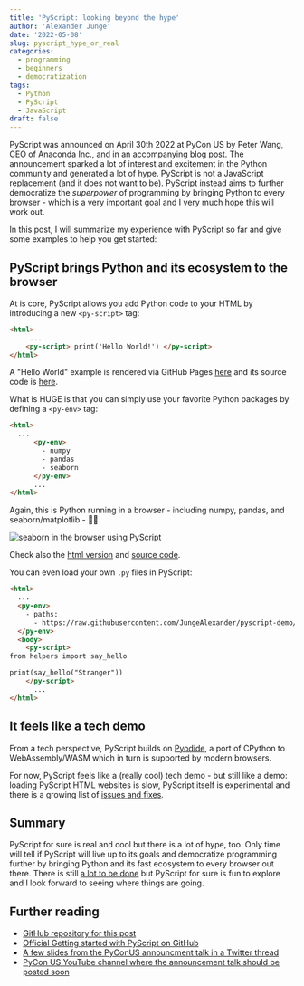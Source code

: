 ```yaml
---
title: 'PyScript: looking beyond the hype'
author: 'Alexander Junge'
date: '2022-05-08'
slug: pyscript_hype_or_real
categories:
  - programming
  - beginners
  - democratization
tags:
  - Python
  - PyScript
  - JavaScript
draft: false
---
```


PyScript was announced on April 30th 2022 at PyCon US by Peter Wang, CEO of Anaconda Inc., and in an accompanying [blog post](https://engineering.anaconda.com).
The announcement sparked a lot of interest and excitement in the Python community and generated a lot of hype.
PyScript is not a JavaScript replacement (and it does not want to be).
PyScript instead aims to further democratize the *superpower* of programming by bringing Python to every browser - which is a very important goal and I very much hope this will work out.

In this post, I will summarize my experience with PyScript so far and give some examples to help you get started:

## PyScript brings Python and its ecosystem to the browser

At is core, PyScript allows you add Python code to your HTML by introducing a new `<py-script>` tag:

```html
<html>
     ...
    <py-script> print('Hello World!') </py-script>
</html>
```

A "Hello World" example is rendered via GitHub Pages [here]( https://jungealexander.github.io/pyscript-demo/) and its source code is [here](https://github.com/JungeAlexander/pyscript-demo/blob/main/index.html).

What is HUGE is that you can simply use your favorite Python packages by defining a `<py-env>` tag:

```html
<html>
  ...
      <py-env>
        - numpy
        - pandas
        - seaborn
      </py-env>
      ...
</html>
```

Again, this is Python running in a browser - including numpy, pandas, and seaborn/matplotlib - 🤯🤯

![seaborn in the browser using PyScript](/posts/2022-05-08/seaborn_pyscript.png)

Check also the [html version](https://jungealexander.github.io/pyscript-demo/seaborn_pairplot.html) and [source code](https://github.com/JungeAlexander/pyscript-demo/blob/main/seaborn_pairplot.html).

You can even load your own `.py` files in PyScript:

```html
<html>
  ...
  <py-env>
    - paths:
      - https://raw.githubusercontent.com/JungeAlexander/pyscript-demo/main/helpers.py
  </py-env>
  <body>
    <py-script>
from helpers import say_hello

print(say_hello("Stranger")) 
    </py-script>
      ...
</html>
```

## It feels like a tech demo

From a tech perspective, PyScript builds on [Pyodide](https://pyodide.org/), a port of CPython to WebAssembly/WASM which in turn is supported by modern browsers.

For now, PyScript feels like a (really cool) tech demo - but still like a demo: loading PyScript HTML websites is slow, PyScript itself is experimental and there is a growing list of [issues and fixes](https://github.com/pyscript/pyscript/issues).

## Summary

PyScript for sure is real and cool but there is a lot of hype, too.
Only time will tell if PyScript will live up to its goals and
democratize programming further by bringing Python and its fast ecosystem to every browser out there.
There is still [a lot to be done](https://twitter.com/pwang/status/1521138505983959040) but PyScript for sure is fun to explore and I look
forward to seeing where things are going.

## Further reading

- [GitHub repository for this post](https://github.com/JungeAlexander/pyscript-demo)
- [Official Getting started with PyScript on GitHub](https://github.com/pyscript/pyscript/blob/main/GETTING-STARTED.md)
- [A few slides from the PyConUS announcment talk in a Twitter thread](https://twitter.com/pwang/status/1521137668003880961)
- [PyCon US YouTube channel where the announcement talk should be posted soon](https://www.youtube.com/channel/UCMjMBMGt0WJQLeluw6qNJuA)
